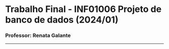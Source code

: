 # Trabalho Final - INF01006 Projeto de banco de dados (2024/01)

### Professor: Renata Galante

---
